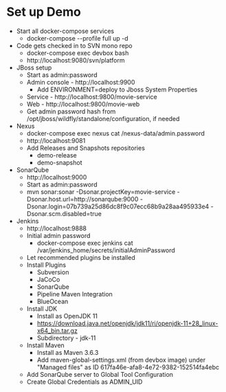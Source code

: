 # Set up Demo

- Start all docker-compose services
  - docker-compose --profile full up -d
- Code gets checked in to SVN mono repo
  - docker-compose exec devbox bash
  - http://localhost:9080/svn/platform
- JBoss setup
  - Start as admin:password
  - Admin console - http://localhost:9900
    - Add ENVIRONMENT=deploy to Jboss System Properties
  - Service - http://localhost:9800/movie-service
  - Web - http://localhost:9800/movie-web
  - Get admin password hash from /opt/jboss/wildfly/standalone/configuration, if needed
- Nexus
  - docker-compose exec nexus cat /nexus-data/admin.password
  - http://localhost:9081  
  - Add Releases and Snapshots repositories
    - demo-release
    - demo-snapshot
- SonarQube
  - http://localhost:9000
  - Start as admin:password
  - mvn sonar:sonar -Dsonar.projectKey=movie-service -Dsonar.host.url=http://sonarqube:9000 -Dsonar.login=07b739a25d86dc8f9c07ecc68b9a28aa495933e4 -Dsonar.scm.disabled=true
- Jenkins
  - http://localhost:9888
  - Initial admin password
    - docker-compose exec jenkins cat /var/jenkins_home/secrets/initialAdminPassword
  - Let recommended plugins be installed
  - Install Plugins
    - Subversion
    - JaCoCo
    - SonarQube
    - Pipeline Maven Integration
    - BlueOcean
  - Install JDK
    - Install as OpenJDK 11
    - https://download.java.net/openjdk/jdk11/ri/openjdk-11+28_linux-x64_bin.tar.gz
    - Subdirectory - jdk-11
  - Install Maven
    - Install as Maven 3.6.3
    - Add maven-global-settings.xml (from devbox image) under "Managed files" as ID 617fa46e-afa8-4e72-9382-152514fa4ebc
   - Add SonarQube server to Global Tool Configuration
  - Create Global Credentials as ADMIN_UID
